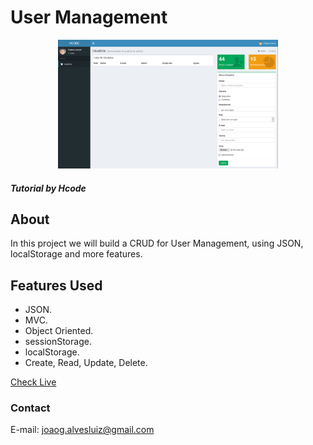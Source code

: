 <!-- Title --> 
# User Management

<!-- Project Image --> 
<p align="center">
  <a href="" rel="noopener">
 <img width=70% height=70% src="page.png" alt="Project logo"></a>
</p>

<!-- Who made it --> 
##### Tutorial by Hcode
<!-- About the project --> 
## About <a name = "about"></a>

In this project we will build a CRUD for User Management, using JSON, localStorage and more features. 

<!-- Features Used in --> 
## Features Used <a name = "about"></a>
 * JSON.
 * MVC.
 * Object Oriented.
 * sessionStorage. 
 * localStorage.
 * Create, Read, Update, Delete.
  

<!-- See website --> 
[Check Live](https://ger-usuario.netlify.app)
<!-- See tutorial video  --> 
<!-- [Video](https://www.youtube.com/watch?v=p0bGHP-PXD4&t) -->

### Contact
E-mail: joaog.alvesluiz@gmail.com
